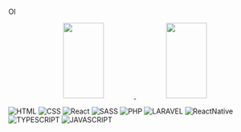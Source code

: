 Ol








<div width="100%" align="center" justify="center">  
  <a href="https://github.com/Benjas16">
  <img width="40%" height="150px" src="https://github-readme-stats.vercel.app/api?username=Benjas16&theme=github_dark" /> 
  <img width="40%" height="150px" src="https://github-readme-stats-git-masterrstaa-rickstaa.vercel.app/api/top-langs/?username=Benjas16&layout=compact&bg_color=0D1117&border_color=fffC&title_color=4886CC&text_color=FFF" />
  </a>
</div>

![HTML](https://img.shields.io/badge/html5-192436?style=for-the-badge&logo=html5&logoColor=orange)
![CSS](https://img.shields.io/badge/css3-192436?style=for-the-badge&logo=css3)
![React](https://img.shields.io/badge/react-192436?style=for-the-badge&logo=react)
![SASS](https://img.shields.io/badge/sass-192436?style=for-the-badge&logo=sass)
![PHP](https://img.shields.io/badge/php-192436?style=for-the-badge&logo=php)
![LARAVEL](https://img.shields.io/badge/Laravel-192436?style=for-the-badge&logo=laravel)
![ReactNative](https://img.shields.io/badge/reactNative-192436?style=for-the-badge&logo=react)
![TYPESCRIPT](https://img.shields.io/badge/Typescript-192436?style=for-the-badge&logo=typescript)
![JAVASCRIPT](https://img.shields.io/badge/JavaScript-192436?style=for-the-badge&logo=javascript)
